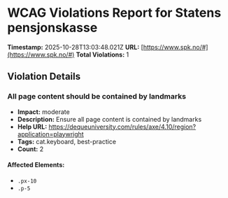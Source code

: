 # WCAG Violations Report for Statens pensjonskasse

**Timestamp:** 2025-10-28T13:03:48.021Z
**URL:** [https://www.spk.no/#](https://www.spk.no/#)
**Total Violations:** 1

## Violation Details

### All page content should be contained by landmarks

- **Impact:** moderate
- **Description:** Ensure all page content is contained by landmarks
- **Help URL:** https://dequeuniversity.com/rules/axe/4.10/region?application=playwright
- **Tags:** cat.keyboard, best-practice
- **Count:** 2

#### Affected Elements:

- `.px-10`
- `.p-5`
